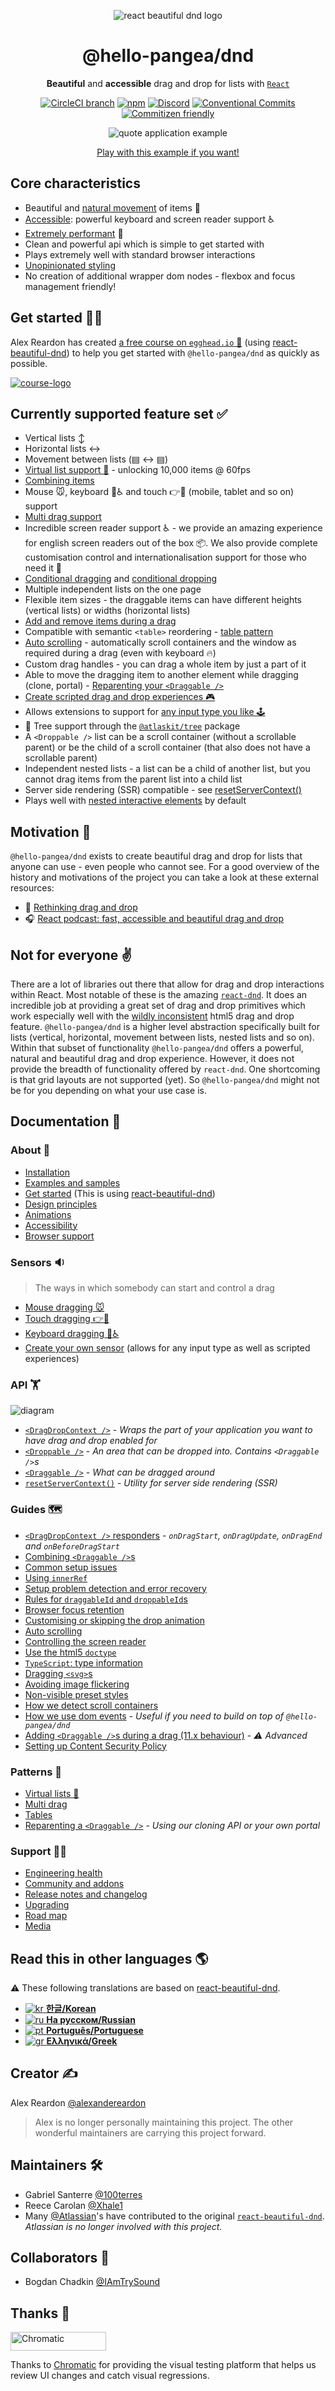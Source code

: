 <p align="center">
  <img src="https://user-images.githubusercontent.com/2182637/53611918-54c1ff80-3c24-11e9-9917-66ac3cef513d.png" alt="react beautiful dnd logo" />
</p>
<h1 align="center">@hello-pangea/dnd</h1>

<div align="center">

**Beautiful** and **accessible** drag and drop for lists with [`React`](https://facebook.github.io/react/)

[![CircleCI branch](https://img.shields.io/circleci/project/github/hello-pangea/dnd/main.svg)](https://circleci.com/gh/hello-pangea/dnd/tree/main)
[![npm](https://img.shields.io/npm/v/@hello-pangea/dnd.svg)](https://www.npmjs.com/package/@hello-pangea/dnd)
[![Discord](https://img.shields.io/discord/1007763479010234398?color=blue)](https://discord.gg/zKhPpmvCEv)
[![Conventional Commits](https://img.shields.io/badge/Conventional%20Commits-1.0.0-blue.svg)](https://conventionalcommits.org)
[![Commitizen friendly](https://img.shields.io/badge/commitizen-friendly-blue.svg)](http://commitizen.github.io/cz-cli/)

![quote application example](https://user-images.githubusercontent.com/2182637/53614150-efbed780-3c2c-11e9-9204-a5d2e746faca.gif)

[Play with this example if you want!](https://dnd.hellopangea.com/?path=/story/examples-board--simple)

</div>

## Core characteristics

- Beautiful and [natural movement](/docs/about/animations.md) of items 💐
- [Accessible](/docs/about/accessibility.md): powerful keyboard and screen reader support ♿️
- [Extremely performant](/docs/support/media.md) 🚀
- Clean and powerful api which is simple to get started with
- Plays extremely well with standard browser interactions
- [Unopinionated styling](/docs/guides/preset-styles.md)
- No creation of additional wrapper dom nodes - flexbox and focus management friendly!

## Get started 👩‍🏫

Alex Reardon has created [a free course on `egghead.io` 🥚](https://egghead.io/courses/beautiful-and-accessible-drag-and-drop-with-react-beautiful-dnd) (using [react-beautiful-dnd](https://github.com/atlassian/react-beautiful-dnd)) to help you get started with `@hello-pangea/dnd` as quickly as possible.

[![course-logo](https://user-images.githubusercontent.com/2182637/43372837-8c72d3f8-93e8-11e8-9d92-a82adde7718f.png)](https://egghead.io/courses/beautiful-and-accessible-drag-and-drop-with-react-beautiful-dnd)

## Currently supported feature set ✅

- Vertical lists ↕
- Horizontal lists ↔
- Movement between lists (▤ ↔ ▤)
- [Virtual list support 👾](/docs/patterns/virtual-lists.md) - unlocking 10,000 items @ 60fps
- [Combining items](/docs/guides/combining.md)
- Mouse 🐭, keyboard 🎹♿️ and touch 👉📱 (mobile, tablet and so on) support
- [Multi drag support](/docs/patterns/multi-drag.md)
- Incredible screen reader support ♿️ - we provide an amazing experience for english screen readers out of the box 📦. We also provide complete customisation control and internationalisation support for those who need it 💖
- [Conditional dragging](/docs/api/draggable.md#optional-props) and [conditional dropping](/docs/api/droppable.md#conditionally-dropping)
- Multiple independent lists on the one page
- Flexible item sizes - the draggable items can have different heights (vertical lists) or widths (horizontal lists)
- [Add and remove items during a drag](/docs/guides/changes-while-dragging.md)
- Compatible with semantic `<table>` reordering - [table pattern](/docs/patterns/tables.md)
- [Auto scrolling](/docs/guides/auto-scrolling.md) - automatically scroll containers and the window as required during a drag (even with keyboard 🔥)
- Custom drag handles - you can drag a whole item by just a part of it
- Able to move the dragging item to another element while dragging (clone, portal) - [Reparenting your `<Draggable />`](/docs/guides/reparenting.md)
- [Create scripted drag and drop experiences 🎮](/docs/sensors/sensor-api.md)
- Allows extensions to support for [any input type you like 🕹](/docs/sensors/sensor-api.md)
- 🌲 Tree support through the [`@atlaskit/tree`](https://atlaskit.atlassian.com/packages/confluence/tree) package
- A `<Droppable />` list can be a scroll container (without a scrollable parent) or be the child of a scroll container (that also does not have a scrollable parent)
- Independent nested lists - a list can be a child of another list, but you cannot drag items from the parent list into a child list
- Server side rendering (SSR) compatible - see [resetServerContext()](/docs/api/reset-server-context.md)
- Plays well with [nested interactive elements](/docs/api/draggable.md#interactive-child-elements-within-a-draggable-) by default

## Motivation 🤔

`@hello-pangea/dnd` exists to create beautiful drag and drop for lists that anyone can use - even people who cannot see. For a good overview of the history and motivations of the project you can take a look at these external resources:

- 📖 [Rethinking drag and drop](https://medium.com/@alexandereardon/rethinking-drag-and-drop-d9f5770b4e6b)
- 🎧 [React podcast: fast, accessible and beautiful drag and drop](https://reactpodcast.simplecast.fm/17)

## Not for everyone ✌️

There are a lot of libraries out there that allow for drag and drop interactions within React. Most notable of these is the amazing [`react-dnd`](https://github.com/react-dnd/react-dnd). It does an incredible job at providing a great set of drag and drop primitives which work especially well with the [wildly inconsistent](https://www.quirksmode.org/blog/archives/2009/09/the_html5_drag.html) html5 drag and drop feature. `@hello-pangea/dnd` is a higher level abstraction specifically built for lists (vertical, horizontal, movement between lists, nested lists and so on). Within that subset of functionality `@hello-pangea/dnd` offers a powerful, natural and beautiful drag and drop experience. However, it does not provide the breadth of functionality offered by `react-dnd`. One shortcoming is that grid layouts are not supported (yet). So `@hello-pangea/dnd` might not be for you depending on what your use case is.

## Documentation 📖

### About 👋

- [Installation](/docs/about/installation.md)
- [Examples and samples](/docs/about/examples.md)
- [Get started](https://egghead.io/courses/beautiful-and-accessible-drag-and-drop-with-react-beautiful-dnd) (This is using [react-beautiful-dnd](https://github.com/atlassian/react-beautiful-dnd))
- [Design principles](/docs/about/design-principles.md)
- [Animations](/docs/about/animations.md)
- [Accessibility](/docs/about/accessibility.md)
- [Browser support](/docs/about/browser-support.md)

### Sensors 🔉

> The ways in which somebody can start and control a drag

- [Mouse dragging 🐭](/docs/sensors/mouse.md)
- [Touch dragging 👉📱](/docs/sensors/touch.md)
- [Keyboard dragging 🎹♿️](/docs/sensors/keyboard.md)
- [Create your own sensor](/docs/sensors/sensor-api.md) (allows for any input type as well as scripted experiences)

### API 🏋️‍

![diagram](https://user-images.githubusercontent.com/2182637/53607406-c8f3a780-3c12-11e9-979c-7f3b5bd1bfbd.gif)

- [`<DragDropContext />`](/docs/api/drag-drop-context.md) - _Wraps the part of your application you want to have drag and drop enabled for_
- [`<Droppable />`](/docs/api/droppable.md) - _An area that can be dropped into. Contains `<Draggable />`s_
- [`<Draggable />`](/docs/api/draggable.md) - _What can be dragged around_
- [`resetServerContext()`](/docs/api/reset-server-context.md) - _Utility for server side rendering (SSR)_

### Guides 🗺

- [`<DragDropContext />` responders](/docs/guides/responders.md) - _`onDragStart`, `onDragUpdate`, `onDragEnd` and `onBeforeDragStart`_
- [Combining `<Draggable />`s](/docs/guides/combining.md)
- [Common setup issues](/docs/guides/common-setup-issues.md)
- [Using `innerRef`](/docs/guides/using-inner-ref.md)
- [Setup problem detection and error recovery](/docs/guides/setup-problem-detection-and-error-recovery.md)
- [Rules for `draggableId` and `droppableId`s](/docs/guides/identifiers.md)
- [Browser focus retention](/docs/guides/browser-focus.md)
- [Customising or skipping the drop animation](/docs/guides/drop-animation.md)
- [Auto scrolling](/docs/guides/auto-scrolling.md)
- [Controlling the screen reader](/docs/guides/screen-reader.md)
- [Use the html5 `doctype`](/docs/guides/doctype.md)
- [`TypeScript`: type information](/docs/guides/types.md)
- [Dragging `<svg>`s](/docs/guides/dragging-svgs.md)
- [Avoiding image flickering](/docs/guides/avoiding-image-flickering.md)
- [Non-visible preset styles](/docs/guides/preset-styles.md)
- [How we detect scroll containers](/docs/guides/how-we-detect-scroll-containers.md)
- [How we use dom events](/docs/guides/how-we-use-dom-events.md) - _Useful if you need to build on top of `@hello-pangea/dnd`_
- [Adding `<Draggable />`s during a drag (11.x behaviour)](/docs/guides/changes-while-dragging.md) - _⚠️ Advanced_
- [Setting up Content Security Policy](/docs/guides/content-security-policy.md)

### Patterns 👷‍

- [Virtual lists 👾](/docs/patterns/virtual-lists.md)
- [Multi drag](/docs/patterns/multi-drag.md)
- [Tables](/docs/patterns/tables.md)
- [Reparenting a `<Draggable />`](/docs/guides/reparenting.md) - _Using our cloning API or your own portal_

### Support 👩‍⚕️

- [Engineering health](/docs/support/engineering-health.md)
- [Community and addons](/docs/support/community-and-addons.md)
- [Release notes and changelog](https://github.com/hello-pangea/dnd/releases)
- [Upgrading](/docs/support/upgrading.md)
- [Road map](https://github.com/hello-pangea/dnd/issues)
- [Media](/docs/support/media.md)

## Read this in other languages 🌎

⚠️ These following translations are based on [react-beautiful-dnd](https://github.com/atlassian/react-beautiful-dnd).

- [![kr](https://raw.githubusercontent.com/gosquared/flags/master/flags/flags/shiny/24/South-Korea.png) **한글/Korean**](https://github.com/LeeHyungGeun/react-beautiful-dnd-kr)
- [![ru](https://raw.githubusercontent.com/gosquared/flags/master/flags/flags/shiny/24/Russia.png) **На русском/Russian**](https://github.com/vtereshyn/react-beautiful-dnd-ru)
- [![pt](https://raw.githubusercontent.com/gosquared/flags/master/flags/flags/shiny/24/Brazil.png) **Português/Portuguese**](https://github.com/dudestein/react-beautiful-dnd-pt)
- [![gr](https://raw.githubusercontent.com/gosquared/flags/master/flags/flags/shiny/24/Greece.png) **Ελληνικά/Greek**](https://github.com/milvard/react-beautiful-dnd-gr)

## Creator ✍️

Alex Reardon [@alexandereardon](https://twitter.com/alexandereardon)

> Alex is no longer personally maintaining this project. The other wonderful maintainers are carrying this project forward.

## Maintainers 🛠️

- Gabriel Santerre [@100terres](https://github.com/100terres)
- Reece Carolan [@Xhale1](https://github.com/Xhale1)
- Many [@Atlassian](https://twitter.com/Atlassian)'s have contributed to the original [`react-beautiful-dnd`](https://github.com/atlassian/react-beautiful-dnd). _Atlassian is no longer involved with this project._

## Collaborators 🤝

- Bogdan Chadkin [@IAmTrySound](https://twitter.com/IAmTrySound)

## Thanks 🤗

<a href="https://www.chromatic.com/"><img src="https://user-images.githubusercontent.com/321738/84662277-e3db4f80-af1b-11ea-88f5-91d67a5e59f6.png" width="153" height="30" alt="Chromatic" /></a>

Thanks to [Chromatic](https://www.chromatic.com/) for providing the visual testing platform that helps us review UI changes and catch visual regressions.

